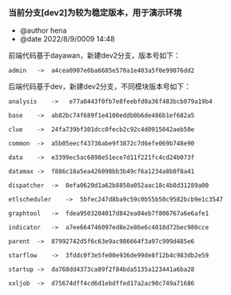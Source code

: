### 当前分支[dev2]为较为稳定版本，用于演示环境

 * @author hena
 * @date 2022/8/9/0009 14:48

前端代码基于dayawan，新建dev2分支，版本号如下：

    admin   ->  a4cea0907e0ba6685e570a1e403a5f0e99076dd2

后端代码基于dev，新建dev2分支，不同模块版本号如下：

    analysis    ->   e77a0443f0fb7e8feebfd0a36f483bcb079a19b4

    base    ->  ab82bc74f689f1e4100eddb0b6de486b1ef682a5

    clue    ->  24fa739bf301dcc0fecb2c92c4d0915042aeb50e

    common  ->  a5b05eecf43736abe9f3872c7d6efe069b748e90

    data    ->  e3399ec5ac6898e51ece7d11f221fc4cd24b073f

    datamax ->  f886c18a5ea426098bb3b49cf6a1234a8b0f8a41

    dispatcher  ->  0efa0620d1a62b8850a052aac18c4b8d31289a00

    etlscheduler    ->  5bfec247d8ba9c59c0b55b50c9582bcb9e1c3547
    
    graphtool   ->  fdea9503204017d842ea04eb7f806767a6e6afe1
    
    indicator   ->  a7ee664746097ed8e2e86e6c4018d72bec980cce
    
    parent  ->  87992742d5f6c63e9ac986664f3a97c999d485e6
    
    starflow    ->  3fddc0f3e5fe00e936de99de8f12b4c983db2e59
    
    startup ->  da768dd4373ca89f2f84bda5135a123441a6ba28
    
    xxljob  ->  d75674dff4cd6d1ebdffed17a2ac90c749a71686




